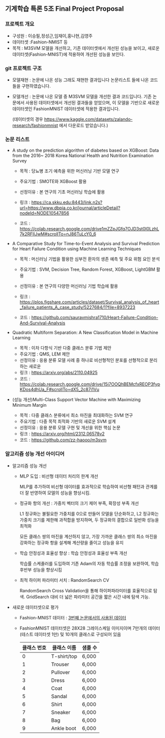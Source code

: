 ## 기계학습 특론 5조 Final Project Proposal

### 프로젝트 개요
 - 구성원 : 이승필,정성근,임재이,홍나현,김영주
 - 데이터셋 :Fashion-NMIST 등
 - 목적 : M3SVM 모델을 개선하고, 기존 데이터셋에서 개선된 성능을 보이고, 새로운 데이터셋(Fashion-MNIST)에 적용하여 개선된 성능을 보인다.

### git 프로젝트 구조
 - 모델재현 : 논문에 나온 성능 그래도 재현한 결과입니다 논문리스트 들에 나온 코드들을 구현하였습니다.
 - 모델개선 : 논문에 나온 모델 중 M3SVM 모델을 개선한 결과 코드입니다. 기존 논문에서 사용된 데이터셋에서 개선된 결과들을 얻었으며, 이 모델을 기반으로
 새로운 데이터셋인 FashionMNIST 데이터셋에 적용한 결과입니다.

   (데이터셋의 경우 https://www.kaggle.com/datasets/zalando-research/fashionmnist 에서 다운로드 받았습니다.)


### 논문 리스트
 - A study on the prediction algorithm of diabetes based on XGBoost: 
 Data from the 2016~ 2018 Korea National Health and Nutrition Examination Survey
    - 목적 : 당뇨병 조기 예측을 위한 머신러닝 기반 모델 연구
    - 주요기법 : SMOTE와 XGBoost 활용
    - 선정이유 : 본 연구의 기초 머신러닝 학습에 활용
    - 링크 : https://ca.skku.edu:8443/link.n2s?url=https://www.dbpia.co.kr/journal/articleDetail?nodeId=NODE10547856
    
    - 코드 : https://colab.research.google.com/drive1mZZpJGfq7OJD3st0I0LzhL7k2RFlIJwM#scrollTo=nJ86TuLcY0_6

 - A Comparative Study for Time-to-Event Analysis and Survival Prediction for Heart Failure Condition using Machine Learning Techniques
    - 목적 : 머신러닝 기법을 활용한 심부전 환자의 생존 예측 및 주요 위험 요인 분석
    - 주요기법 : SVM, Decision Tree, Random Forest, XGBoost, LightGBM  활용
    - 선정이유 : 본 연구의 다양한 머신러닝 기법 학습에 활용
    - 링크 : https://plos.figshare.com/articles/dataset/Survival_analysis_of_heart_failure_patients_A_case_study/5227684/1?file=8937223
    
    - 코드 : https://github.com/sauravmishra1710/Heart-Failure-Condition-And-Survival-Analysis

 - Quadratic Multiform Separation: A New Classification Model in Machine Learning
    - 목적 : 이차 다항식 기반 다중 클래스 분류 기법 제안
    - 주요기법 : QMS, LEM  제안 
    - 선정이유 : 응용 분류 모델 사례 중 하나로 비선형적인 분포를 선형적으로 분리하는 새로운  
    - 링크 : https://arxiv.org/abs/2110.04925
    - 코드 : https://colab.research.google.com/drive/15i7OOQhBEMcfxREOP3fypKDos4dhUa_F#scrollTo=dX5_2c87i1Vu
    
  - (성능 개선)Multi-Class Support Vector Machine with Maximizing Minimum Margin
    - 목적 : 다중 클래스 분류에서 최소 마진을 최대화하는 SVM 연구
    - 주요기법 : 다중 목적 최적화 기반의 새로운 SVM 설계
    - 선정이유 : 응용 분류 모델 구현 및 개선을 위한 핵심 논문
    - 링크 : https://arxiv.org/html/2312.06578v2
    - 코드 : https://github.com/zz-haooo/m3svm
### 알고리즘 성능 개선 아이디어 
 - 알고리즘 성능 개선
    - MLP 도입 : 비선형 데이터 처리의 한계 개선
    
        MLP를 추가하여 비선형 데이터를 효과적으로 학습하여 비선형 패턴과 관계를 더 잘 반영하여 모델의 성능을 향상시킴.
        
    - 정규화 항의 개선 : 가중치 벡터의 크기 제어 부족, 확장성 부족 개선

        L1 정규화는 불필요한 가중치를 0으로 만들어 모델을 단순화하고, L2 정규화는 가중치 크기를 제한해 과적합을 방지하며, 두 정규화의 결합으로 일반화 성능을 최적화
      
       모든 클래스 쌍의 마진을 계산하지 않고, 가장 가까운 클래스 쌍의 최소 마진을 강화하는 정규화 항을 설계해 계산량을 줄이고 성능을 유지
        
    - 학습 안정성과 효율성 향상 : 학습 안정성과 효율성 부족 개선
        
        학습률 스케줄러를 도입하여 기존 Adam의 자동 학습률 조정을 보완하여, 학습 후반부 성능을 향상시킴
    - 최적 하이퍼 파라미터 서치 : RandomSearch CV
    
      RandomSearch Cross Validation을 통해 하이퍼파라미터를 효율적으로 탐색.  GridSearch 대비 더 넓은 파라미터 공간을 짧은 시간 내에 탐색 가능.

 - 새로운 데이터셋으로 평가
    - Fashion-MNIST 데이터 : [3번째 논문에서의 사용된 데이터](https://paperswithcode.com/sota/image-classification-on-fashion-mnist?metric=Accuracy)
    - FashionMNIST 데이터셋은 28X28 그레이스케일 이미지이며 7만개의 데이터(테스트 데이터셋 1만) 및 10개의 클래스로 구성되어 있음 

        | 클래스 번호 | 클래스 이름        | 샘플 수 |
        |-------------|--------------------|---------|
        | 0           | T-shirt/top       | 6,000   |
        | 1           | Trouser           | 6,000   |
        | 2           | Pullover          | 6,000   |
        | 3           | Dress             | 6,000   |
        | 4           | Coat              | 6,000   |
        | 5           | Sandal            | 6,000   |
        | 6           | Shirt             | 6,000   |
        | 7           | Sneaker           | 6,000   |
        | 8           | Bag               | 6,000   |
        | 9           | Ankle boot        | 6,000   |

